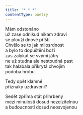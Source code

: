 ```yaml
---
title: '* * *'
contentType: poetry
---
```


<section>

Mám odstonáno  
už zase odnikud nikam zdraví  
se plouží dnové příští  
Chvělo se to jak milosrdnost  
a bylo to dopuštění boží  
zas zalykat se svými játry  
ne už studna ale nestoudná past  
tak halabala přikrytá chvojím  
podoba hrobu

Tedy opět klamné  
příznaky uzdravení?

Sedět zpříma stát přihrbený  
mezi minulostí dosud nezcizitelnou  
a budoucností dosud neosvojenou

</section>
